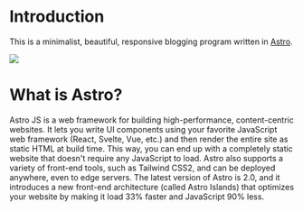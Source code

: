 # Introduction

This is a minimalist, beautiful, responsive blogging program written in [Astro](https://astro.build/).


![](https://pic.lookcos.cn/i/2023/02/28/hey1iq.png)

# What is Astro?

Astro JS is a web framework for building high-performance, content-centric websites. It lets you write UI components using your favorite JavaScript web framework (React, Svelte, Vue, etc.) and then render the entire site as static HTML at build time. This way, you can end up with a completely static website that doesn't require any JavaScript to load. Astro also supports a variety of front-end tools, such as Tailwind CSS2, and can be deployed anywhere, even to edge servers. The latest version of Astro is 2.0, and it introduces a new front-end architecture (called Astro Islands) that optimizes your website by making it load 33% faster and JavaScript 90% less.